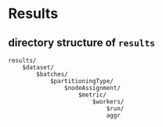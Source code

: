 # Results

## directory structure of `results`

	results/
 		$dataset/
 			$batches/
 				$partitioningType/
 					$nodeAssignment/
		 				$metric/
 							$workers/
 								$run/
 								aggr